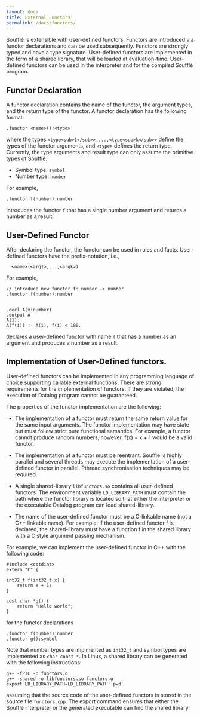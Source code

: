 ```yaml
---
layout: docs
title: External Functors
permalink: /docs/functors/
---
```


Soufflé is extensible with user-defined functors. Functors are 
introduced via functor declarations and can be used subsequently.
Functors are strongly typed and have a type signature. User-defined
functors are implemented in the form of a shared library, that will 
be loaded at evaluation-time. User-defined functors can be 
used in the interpreter and for the compiled Soufflé program. 

## Functor Declaration 
A functor declaration contains
the name of the functor, the argument types, and the return type 
of the functor. A functor declaration has the following
format:
```
.functor <name>():<type>
```
where the types  ```<type<sub>1</sub>>,...,<type<sub>k</sub>>``` define the types 
of the functor arguments, and ```<type>``` defines the return type. Currently,
the type arguments and result type can only assume the primitive types of Soufflé:
* Symbol type: `symbol`
* Number type: `number`

For example, 
```
.functor f(number):number
```
introduces the functor `f` that has a single number argument and 
returns a number as a result.

## User-Defined Functor 

After declaring the functor, the functor can be used in rules and facts. 
User-defined functors have the prefix-notation, i.e., 
```
  <name>(<arg1>,...,<argk>)
```

For example,

```
// introduce new functor f: number -> number
.functor f(number):number


.decl A(x:number) 
.output A
A(1). 
A(f(i)) :- A(i), f(i) < 100.
```
declares a user-defined functor with name `f` that has a number as an argument and produces a number as a result. 

## Implementation of User-Defined functors.

User-defined functors can be implemented in any programming language of choice supporting callable external functions. 
There are strong requirements for the implementation of functors. If they are violated, the execution of Datalog program cannot be guaranteed. 

The properties of the functor implementation are the following:

 * The implementation of a functor must return the same return value for the same input arguments. The functor implementation may have state but must follow strict pure functional semantics. For example, a functor cannot produce random numbers, however, f(x) = x + 1 would be a valid functor. 

 * The implementation of a functor must be reentrant. Souffle is highly parallel and several threads may execute the implementation of a user-defined functor in parallel. Pthread synchronisation techniques may be required.

 * A single shared-library `libfunctors.so` contains all user-defined functors.    The environment variable `LD_LIBRARY_PATH` must contain the path where the functor library is located so that either the interpreter or the executable Datalog program can load shared-library.
 
 * The name of the user-defined functor must be a C-linkable name (not a C++ linkable name). For example, if the user-defined functor f is declared, the shared-library must have a function f in the shared library with a C style argument passing mechanism. 

For example, we can implement the user-defined functor in C++ with the following code:

```
#include <cstdint>
extern "C" {

int32_t f(int32_t x) {
    return x + 1;
}

cost char *g() {
    return "Hello world";
}
```

for the functor declarations 
```
.functor f(number):number
.functor g():symbol
```

Note that number types are implmented as ```int32_t``` and symbol types are implemented as ```char const *```. In Linux, a shared library can be generated with the following instructions:
```
g++ -fPIC -o functors.o 
g++ -shared -o libfunctors.so functors.o 
export LD_LIBRARY_PATH=LD_LIBRARY_PATH:`pwd`
```
assuming that the source code of the user-defined functors is stored in the source file ```functors.cpp```. The export command ensures that either the Soufflé interpreter or the generated executable can find the shared library.
